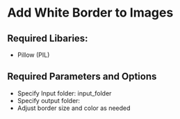 # Add White Border to Images

## Required Libaries:

- Pillow (PIL)

## Required Parameters and Options

- Specify Input folder: input_folder
- Specify output folder:
- Adjust border size and color as needed


